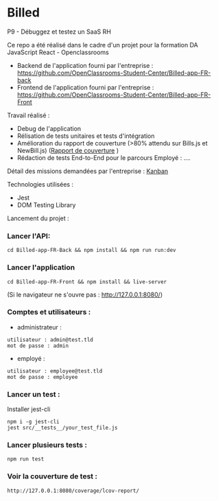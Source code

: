 # Billed

P9 - Débuggez et testez un SaaS RH

Ce repo a été réalisé dans le cadre d'un projet pour la formation DA JavaScript React - Openclassrooms 

- Backend de l'application fourni par l'entreprise : https://github.com/OpenClassrooms-Student-Center/Billed-app-FR-back
- Frontend de l'application fourni par l'entreprise : https://github.com/OpenClassrooms-Student-Center/Billed-app-FR-Front

Travail réalisé : 
- Debug de l'application
- Rélisation de tests unitaires et tests d'intégration
- Amélioration du rapport de couverture (>80% attendu sur Bills.js et NewBill.js) ([Rapport de couverture](https://user-images.githubusercontent.com/80038185/163198218-c89785db-f0e9-46cb-81a6-4bba51076d60.png)
)
- Rédaction de tests End-to-End pour le parcours Employé : ....

Détail des missions demandées par l'entreprise : [Kanban](https://www.notion.so/a7a612fc166747e78d95aa38106a55ec?v=2a8d3553379c4366b6f66490ab8f0b90)

Technologies utilisées :
- Jest
- DOM Testing Library

Lancement du projet : 
  ### Lancer l'API:
  ```
cd Billed-app-FR-Back && npm install && npm run run:dev
  ```

  ### Lancer l'application
```
cd Billed-app-FR-Front && npm install && live-server
```
(Si le navigateur ne s'ouvre pas : http://127.0.0.1:8080/)


 ### Comptes et utilisateurs : 

  - administrateur : 
```
utilisateur : admin@test.tld 
mot de passe : admin
```
  - employé :
```
utilisateur : employee@test.tld
mot de passe : employee
```
 ### Lancer un test :
 Installer jest-cli
 ```
 npm i -g jest-cli
 jest src/__tests__/your_test_file.js
 ```
 ### Lancer plusieurs tests :
 ```
 npm run test
 ```
 ### Voir la couverture de test : 
 ```
 http://127.0.0.1:8080/coverage/lcov-report/
 ```

  
